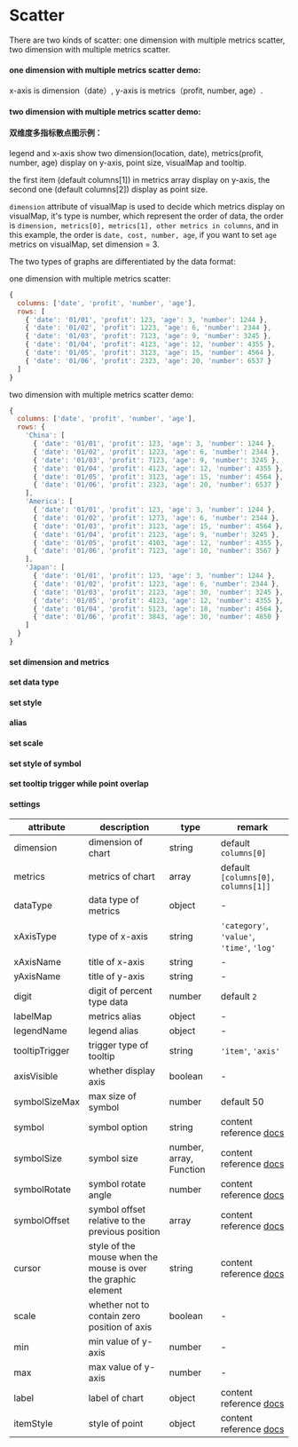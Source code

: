 # Scatter


There are two kinds of scatter: one dimension with multiple metrics scatter, two dimension with multiple metrics scatter.

#### one dimension with multiple metrics scatter demo: 

<vuep template="#simple-single-dim"></vuep>

<script v-pre type="text/x-template" id="simple-single-dim">
<template>
  <ve-scatter :data="chartData"></ve-scatter>
</template>

<script>
  export default {
    data () {
      return {
        chartData: {
          columns: ['date', 'PV', 'order', 'age'],
          rows: [
            { 'date': '1/1', 'PV': 123, 'age': 3, 'order': 1244 },
            { 'date': '1/2', 'PV': 1223, 'age': 6, 'order': 2344 },
            { 'date': '1/3', 'PV': 7123, 'age': 9, 'order': 3245 },
            { 'date': '1/4', 'PV': 4123, 'age': 12, 'order': 4355 },
            { 'date': '1/5', 'PV': 3123, 'age': 15, 'order': 4564 },
            { 'date': '1/6', 'PV': 2323, 'age': 20, 'order': 6537 }
          ]
        }
      }
    }
  }
</script>
</script>

x-axis is dimension（date）, y-axis is metrics（profit, number, age）.

#### two dimension with multiple metrics scatter demo: 

#### 双维度多指标散点图示例：

<vuep template="#simple-multi-dims"></vuep>

<script v-pre type="text/x-template" id="simple-multi-dims">
<template>
  <ve-scatter :data="chartData"></ve-scatter>
</template>

<script>
  export default {
    data () {
      return {
        chartData: {
          columns: ['date', 'PV', 'order', 'age'],
          rows: {
            'Shanghai': [
              { 'date': '1/1', 'PV': 123, 'age': 3, 'order': 1244 },
              { 'date': '1/2', 'PV': 1223, 'age': 6, 'order': 2344 },
              { 'date': '1/3', 'PV': 7123, 'age': 9, 'order': 3245 },
              { 'date': '1/4', 'PV': 4123, 'age': 12, 'order': 4355 },
              { 'date': '1/5', 'PV': 3123, 'age': 15, 'order': 4564 },
              { 'date': '1/6', 'PV': 2323, 'age': 20, 'order': 6537 }
            ],
            'Beijing': [
              { 'date': '1/1', 'PV': 123, 'age': 3, 'order': 1244 },
              { 'date': '1/2', 'PV': 1273, 'age': 6, 'order': 2344 },
              { 'date': '1/3', 'PV': 3123, 'age': 15, 'order': 4564 },
              { 'date': '1/4', 'PV': 2123, 'age': 9, 'order': 3245 },
              { 'date': '1/5', 'PV': 4103, 'age': 12, 'order': 4355 },
              { 'date': '1/6', 'PV': 7123, 'age': 10, 'order': 3567 }
            ],
            'Guangzhou': [
              { 'date': '1/1', 'PV': 123, 'age': 3, 'order': 1244 },
              { 'date': '1/2', 'PV': 1223, 'age': 6, 'order': 2344 },
              { 'date': '1/3', 'PV': 2123, 'age': 30, 'order': 3245 },
              { 'date': '1/5', 'PV': 4123, 'age': 12, 'order': 4355 },
              { 'date': '1/4', 'PV': 5123, 'age': 18, 'order': 4564 },
              { 'date': '1/6', 'PV': 3843, 'age': 30, 'order': 4850 }
            ]
          }
        }
      }
    }
  }
</script>
</script>

legend and x-axis show two dimension(location, date), metrics(profit, number, age) display on y-axis, point size, visualMap and tooltip.

the first item (default columns[1]) in metrics array display on y-axis, the second one (default columns[2]) display as point size.

`dimension` attribute of visualMap is used to decide which metrics display on visualMap, it's type is number, which represent the order of data, the order is `dimension, metrics[0], metrics[1], other metrics in columns`, and in this example, the order is `date, cost, number, age`, if you want to set `age` metrics on visualMap, set dimension = 3.

The two types of graphs are differentiated by the data format:

one dimension with multiple metrics scatter:
```js
{
  columns: ['date', 'profit', 'number', 'age'],
  rows: [
    { 'date': '01/01', 'profit': 123, 'age': 3, 'number': 1244 },
    { 'date': '01/02', 'profit': 1223, 'age': 6, 'number': 2344 },
    { 'date': '01/03', 'profit': 7123, 'age': 9, 'number': 3245 },
    { 'date': '01/04', 'profit': 4123, 'age': 12, 'number': 4355 },
    { 'date': '01/05', 'profit': 3123, 'age': 15, 'number': 4564 },
    { 'date': '01/06', 'profit': 2323, 'age': 20, 'number': 6537 }
  ]
}
```

two dimension with multiple metrics scatter demo:
```js
{
  columns: ['date', 'profit', 'number', 'age'],
  rows: {
    'China': [
      { 'date': '01/01', 'profit': 123, 'age': 3, 'number': 1244 },
      { 'date': '01/02', 'profit': 1223, 'age': 6, 'number': 2344 },
      { 'date': '01/03', 'profit': 7123, 'age': 9, 'number': 3245 },
      { 'date': '01/04', 'profit': 4123, 'age': 12, 'number': 4355 },
      { 'date': '01/05', 'profit': 3123, 'age': 15, 'number': 4564 },
      { 'date': '01/06', 'profit': 2323, 'age': 20, 'number': 6537 }
    ],
    'America': [
      { 'date': '01/01', 'profit': 123, 'age': 3, 'number': 1244 },
      { 'date': '01/02', 'profit': 1273, 'age': 6, 'number': 2344 },
      { 'date': '01/03', 'profit': 3123, 'age': 15, 'number': 4564 },
      { 'date': '01/04', 'profit': 2123, 'age': 9, 'number': 3245 },
      { 'date': '01/05', 'profit': 4103, 'age': 12, 'number': 4355 },
      { 'date': '01/06', 'profit': 7123, 'age': 10, 'number': 3567 }
    ],
    'Japan': [
      { 'date': '01/01', 'profit': 123, 'age': 3, 'number': 1244 },
      { 'date': '01/02', 'profit': 1223, 'age': 6, 'number': 2344 },
      { 'date': '01/03', 'profit': 2123, 'age': 30, 'number': 3245 },
      { 'date': '01/05', 'profit': 4123, 'age': 12, 'number': 4355 },
      { 'date': '01/04', 'profit': 5123, 'age': 18, 'number': 4564 },
      { 'date': '01/06', 'profit': 3843, 'age': 30, 'number': 4850 }
    ]
  }
}
```

#### set dimension and metrics

<vuep template="#set-dim-metrics"></vuep>

<script v-pre type="text/x-template" id="set-dim-metrics">
<template>
  <ve-scatter :data="chartData" :settings="chartSettings"></ve-scatter>
</template>

<script>
  export default {
    data () {
      this.chartSettings = {
        dimension: 'date',
        metrics: ['age', 'number']
      }
      return {
        chartData: {
          columns: ['date', 'profit', 'number', 'age'],
          rows: {
            'China': [
              { 'date': '01/01', 'profit': 123, 'age': 3, 'number': 1244 },
              { 'date': '01/02', 'profit': 1223, 'age': 6, 'number': 2344 },
              { 'date': '01/03', 'profit': 7123, 'age': 9, 'number': 3245 },
              { 'date': '01/04', 'profit': 4123, 'age': 12, 'number': 4355 },
              { 'date': '01/05', 'profit': 3123, 'age': 15, 'number': 4564 },
              { 'date': '01/06', 'profit': 2323, 'age': 20, 'number': 6537 }
            ],
            'America': [
              { 'date': '01/01', 'profit': 123, 'age': 3, 'number': 1244 },
              { 'date': '01/02', 'profit': 1273, 'age': 6, 'number': 2344 },
              { 'date': '01/03', 'profit': 3123, 'age': 15, 'number': 4564 },
              { 'date': '01/04', 'profit': 2123, 'age': 9, 'number': 3245 },
              { 'date': '01/05', 'profit': 4103, 'age': 12, 'number': 4355 },
              { 'date': '01/06', 'profit': 7123, 'age': 10, 'number': 3567 }
            ],
            'Japan': [
              { 'date': '01/01', 'profit': 123, 'age': 3, 'number': 1244 },
              { 'date': '01/02', 'profit': 1223, 'age': 6, 'number': 2344 },
              { 'date': '01/03', 'profit': 2123, 'age': 30, 'number': 3245 },
              { 'date': '01/05', 'profit': 4123, 'age': 12, 'number': 4355 },
              { 'date': '01/04', 'profit': 5123, 'age': 18, 'number': 4564 },
              { 'date': '01/06', 'profit': 3843, 'age': 30, 'number': 4850 }
            ]
          }
        }
      }
    }
  }
</script>
</script>

#### set data type

<vuep template="#set-data-type-1"></vuep>

<script v-pre type="text/x-template" id="set-data-type-1">
<template>
  <ve-scatter :data="chartData" :settings="chartSettings"></ve-scatter>
</template>

<script>
  export default {
    data () {
      this.chartSettings = {
        dataType: {
          'profit': 'KMB',
          'age': 'percent',
          'number': 'normal'
        }
      }
      return {
        chartData: {
          columns: ['date', 'profit', 'number', 'age'],
          rows: {
            'China': [
              { 'date': '01/01', 'profit': 123, 'age': 3, 'number': 1244 },
              { 'date': '01/02', 'profit': 1223, 'age': 6, 'number': 2344 },
              { 'date': '01/03', 'profit': 7123, 'age': 9, 'number': 3245 },
              { 'date': '01/04', 'profit': 4123, 'age': 12, 'number': 4355 },
              { 'date': '01/05', 'profit': 3123, 'age': 15, 'number': 4564 },
              { 'date': '01/06', 'profit': 2323, 'age': 20, 'number': 6537 }
            ],
            'America': [
              { 'date': '01/01', 'profit': 123, 'age': 3, 'number': 1244 },
              { 'date': '01/02', 'profit': 1273, 'age': 6, 'number': 2344 },
              { 'date': '01/03', 'profit': 3123, 'age': 15, 'number': 4564 },
              { 'date': '01/04', 'profit': 2123, 'age': 9, 'number': 3245 },
              { 'date': '01/05', 'profit': 4103, 'age': 12, 'number': 4355 },
              { 'date': '01/06', 'profit': 7123, 'age': 10, 'number': 3567 }
            ],
            'Japan': [
              { 'date': '01/01', 'profit': 123, 'age': 3, 'number': 1244 },
              { 'date': '01/02', 'profit': 1223, 'age': 6, 'number': 2344 },
              { 'date': '01/03', 'profit': 2123, 'age': 30, 'number': 3245 },
              { 'date': '01/05', 'profit': 4123, 'age': 12, 'number': 4355 },
              { 'date': '01/04', 'profit': 5123, 'age': 18, 'number': 4564 },
              { 'date': '01/06', 'profit': 3843, 'age': 30, 'number': 4850 }
            ]
          }
        }
      }
    }
  }
</script>
</script>

#### set style

<vuep template="#set-style-1"></vuep>

<script v-pre type="text/x-template" id="set-style-1">
<template>
  <ve-scatter :data="chartData" :settings="chartSettings"></ve-scatter>
</template>

<script>
  export default {
    data () {
      this.chartSettings = {
        label: {
          emphasis: {
            show: true,
            position: 'top',
            formatter (param) {
              return param.data.value[0]
            }
          }
        },
        itemStyle: {
          normal: {
            opacity: 0.8,
            shadowBlur: 10,
            shadowOffsetX: 0,
            shadowOffsetY: 0
          }
        }
      }
      return {
        chartData: {
          columns: ['date', 'profit', 'number', 'age'],
          rows: {
            'China': [
              { 'date': '01/01', 'profit': 123, 'age': 3, 'number': 1244 },
              { 'date': '01/02', 'profit': 1223, 'age': 6, 'number': 2344 },
              { 'date': '01/03', 'profit': 7123, 'age': 9, 'number': 3245 },
              { 'date': '01/04', 'profit': 4123, 'age': 12, 'number': 4355 },
              { 'date': '01/05', 'profit': 3123, 'age': 15, 'number': 4564 },
              { 'date': '01/06', 'profit': 2323, 'age': 20, 'number': 6537 }
            ],
            'America': [
              { 'date': '01/01', 'profit': 123, 'age': 3, 'number': 1244 },
              { 'date': '01/02', 'profit': 1273, 'age': 6, 'number': 2344 },
              { 'date': '01/03', 'profit': 3123, 'age': 15, 'number': 4564 },
              { 'date': '01/04', 'profit': 2123, 'age': 9, 'number': 3245 },
              { 'date': '01/05', 'profit': 4103, 'age': 12, 'number': 4355 },
              { 'date': '01/06', 'profit': 7123, 'age': 10, 'number': 3567 }
            ],
            'Japan': [
              { 'date': '01/01', 'profit': 123, 'age': 3, 'number': 1244 },
              { 'date': '01/02', 'profit': 1223, 'age': 6, 'number': 2344 },
              { 'date': '01/03', 'profit': 2123, 'age': 30, 'number': 3245 },
              { 'date': '01/05', 'profit': 4123, 'age': 12, 'number': 4355 },
              { 'date': '01/04', 'profit': 5123, 'age': 18, 'number': 4564 },
              { 'date': '01/06', 'profit': 3843, 'age': 30, 'number': 4850 }
            ]
          }
        }
      }
    }
  }
</script>
</script>

#### alias

<vuep template="#set-label"></vuep>

<script v-pre type="text/x-template" id="set-label">
<template>
  <ve-scatter :data="chartData" :settings="chartSettings"></ve-scatter>
</template>

<script>
  export default {
    data () {
      this.chartSettings = {
        legendName: {
          'China': 'China1'
        },
        labelMap: {
          'profit': 'balance'
        }
      }
      return {
        chartData: {
          columns: ['date', 'profit', 'number', 'age'],
          rows: {
            'China': [
              { 'date': '01/01', 'profit': 123, 'age': 3, 'number': 1244 },
              { 'date': '01/02', 'profit': 1223, 'age': 6, 'number': 2344 },
              { 'date': '01/03', 'profit': 7123, 'age': 9, 'number': 3245 },
              { 'date': '01/04', 'profit': 4123, 'age': 12, 'number': 4355 },
              { 'date': '01/05', 'profit': 3123, 'age': 15, 'number': 4564 },
              { 'date': '01/06', 'profit': 2323, 'age': 20, 'number': 6537 }
            ],
            'America': [
              { 'date': '01/01', 'profit': 123, 'age': 3, 'number': 1244 },
              { 'date': '01/02', 'profit': 1273, 'age': 6, 'number': 2344 },
              { 'date': '01/03', 'profit': 3123, 'age': 15, 'number': 4564 },
              { 'date': '01/04', 'profit': 2123, 'age': 9, 'number': 3245 },
              { 'date': '01/05', 'profit': 4103, 'age': 12, 'number': 4355 },
              { 'date': '01/06', 'profit': 7123, 'age': 10, 'number': 3567 }
            ],
            'Japan': [
              { 'date': '01/01', 'profit': 123, 'age': 3, 'number': 1244 },
              { 'date': '01/02', 'profit': 1223, 'age': 6, 'number': 2344 },
              { 'date': '01/03', 'profit': 2123, 'age': 30, 'number': 3245 },
              { 'date': '01/05', 'profit': 4123, 'age': 12, 'number': 4355 },
              { 'date': '01/04', 'profit': 5123, 'age': 18, 'number': 4564 },
              { 'date': '01/06', 'profit': 3843, 'age': 30, 'number': 4850 }
            ]
          }
        }
      }
    }
  }
</script>
</script>

#### set scale

<vuep template="#set-scale-1"></vuep>

<script v-pre type="text/x-template" id="set-scale-1">
<template>
  <ve-scatter :data="chartData" :settings="chartSettings"></ve-scatter>
</template>

<script>
  export default {
    data () {
      this.chartSettings = {
        scale: true,
        max: 10000
      }
      return {
        chartData: {
          columns: ['date', 'profit', 'number', 'age'],
          rows: {
            'China': [
              { 'date': '01/01', 'profit': 1230, 'age': 3, 'number': 1244 },
              { 'date': '01/02', 'profit': 1223, 'age': 6, 'number': 2344 },
              { 'date': '01/03', 'profit': 7123, 'age': 9, 'number': 3245 },
              { 'date': '01/04', 'profit': 4123, 'age': 12, 'number': 4355 },
              { 'date': '01/05', 'profit': 3123, 'age': 15, 'number': 4564 },
              { 'date': '01/06', 'profit': 2323, 'age': 20, 'number': 6537 }
            ],
            'America': [
              { 'date': '01/01', 'profit': 1230, 'age': 3, 'number': 1244 },
              { 'date': '01/02', 'profit': 1273, 'age': 6, 'number': 2344 },
              { 'date': '01/03', 'profit': 3123, 'age': 15, 'number': 4564 },
              { 'date': '01/04', 'profit': 2123, 'age': 9, 'number': 3245 },
              { 'date': '01/05', 'profit': 4103, 'age': 12, 'number': 4355 },
              { 'date': '01/06', 'profit': 7123, 'age': 10, 'number': 3567 }
            ],
            'Japan': [
              { 'date': '01/01', 'profit': 1230, 'age': 3, 'number': 1244 },
              { 'date': '01/02', 'profit': 1223, 'age': 6, 'number': 2344 },
              { 'date': '01/03', 'profit': 2123, 'age': 30, 'number': 3245 },
              { 'date': '01/05', 'profit': 4123, 'age': 12, 'number': 4355 },
              { 'date': '01/04', 'profit': 5123, 'age': 18, 'number': 4564 },
              { 'date': '01/06', 'profit': 3843, 'age': 30, 'number': 4850 }
            ]
          }
        }
      }
    }
  }
</script>
</script>

#### set style of symbol

<vuep template="#set-symbol"></vuep>

<script v-pre type="text/x-template" id="set-symbol">
<template>
  <ve-scatter :data="chartData" :settings="chartSettings"></ve-scatter>
</template>

<script>
  export default {
    data () {
      this.chartSettings = {
        symbol: 'rect',
        symbolSizeMax: 30,
        symbolRotate: 45,
        symbolOffset: [10, 10]
      }
      return {
        chartData: {
          columns: ['date', 'profit', 'number', 'age'],
          rows: {
            'China': [
              { 'date': '01/01', 'profit': 1230, 'age': 3, 'number': 1244 },
              { 'date': '01/02', 'profit': 1223, 'age': 6, 'number': 2344 },
              { 'date': '01/03', 'profit': 7123, 'age': 9, 'number': 3245 },
              { 'date': '01/04', 'profit': 4123, 'age': 12, 'number': 4355 },
              { 'date': '01/05', 'profit': 3123, 'age': 15, 'number': 4564 },
              { 'date': '01/06', 'profit': 2323, 'age': 20, 'number': 6537 }
            ],
            'America': [
              { 'date': '01/01', 'profit': 1230, 'age': 3, 'number': 1244 },
              { 'date': '01/02', 'profit': 1273, 'age': 6, 'number': 2344 },
              { 'date': '01/03', 'profit': 3123, 'age': 15, 'number': 4564 },
              { 'date': '01/04', 'profit': 2123, 'age': 9, 'number': 3245 },
              { 'date': '01/05', 'profit': 4103, 'age': 12, 'number': 4355 },
              { 'date': '01/06', 'profit': 7123, 'age': 10, 'number': 3567 }
            ],
            'Japan': [
              { 'date': '01/01', 'profit': 1230, 'age': 3, 'number': 1244 },
              { 'date': '01/02', 'profit': 1223, 'age': 6, 'number': 2344 },
              { 'date': '01/03', 'profit': 2123, 'age': 30, 'number': 3245 },
              { 'date': '01/05', 'profit': 4123, 'age': 12, 'number': 4355 },
              { 'date': '01/04', 'profit': 5123, 'age': 18, 'number': 4564 },
              { 'date': '01/06', 'profit': 3843, 'age': 30, 'number': 4850 }
            ]
          }
        }
      }
    }
  }
</script>
</script>

#### set tooltip trigger while point overlap

<vuep template="#set-trigger"></vuep>

<script v-pre type="text/x-template" id="set-trigger">
<template>
  <ve-scatter :data="chartData" :settings="chartSettings"></ve-scatter>
</template>

<script>
  export default {
    data () {
      this.chartSettings = {
        tooltipTrigger: 'axis'
      }
      return {
        chartData: {
          columns: ['date', 'profit', 'number', 'age'],
          rows: {
            'China': [
              { 'date': '01/01', 'profit': 1230, 'age': 3, 'number': 1244 },
              { 'date': '01/02', 'profit': 1223, 'age': 6, 'number': 2344 },
              { 'date': '01/03', 'profit': 7123, 'age': 9, 'number': 3245 },
              { 'date': '01/04', 'profit': 4123, 'age': 12, 'number': 4355 },
              { 'date': '01/05', 'profit': 3123, 'age': 15, 'number': 4564 },
              { 'date': '01/06', 'profit': 2323, 'age': 20, 'number': 6537 }
            ],
            'America': [
              { 'date': '01/01', 'profit': 1230, 'age': 3, 'number': 1244 },
              { 'date': '01/02', 'profit': 1273, 'age': 6, 'number': 2344 },
              { 'date': '01/03', 'profit': 3123, 'age': 15, 'number': 4564 },
              { 'date': '01/04', 'profit': 2123, 'age': 9, 'number': 3245 },
              { 'date': '01/05', 'profit': 4103, 'age': 12, 'number': 4355 },
              { 'date': '01/06', 'profit': 7123, 'age': 10, 'number': 3567 }
            ]
          }
        }
      }
    }
  }
</script>
</script>


#### settings

| attribute | description | type | remark |
| --- | --- | --- | --- |
| dimension | dimension of chart | string | default `columns[0]` |
| metrics | metrics of chart | array | default `[columns[0], columns[1]]` |
| dataType | data type of metrics | object | - |
| xAxisType | type of x-axis | string | `'category'`, `'value'`, `'time'`, `'log'` |
| xAxisName | title of x-axis | string | - |
| yAxisName | title of y-axis | string | - |
| digit | digit of percent type data | number | default `2` |
| labelMap | metrics alias | object | - |
| legendName | legend alias | object | - |
| tooltipTrigger | trigger type of tooltip | string | `'item'`, `'axis'` |
| axisVisible | whether display axis | boolean | - |
| symbolSizeMax | max size of symbol | number | default 50 |
| symbol | symbol option | string | content reference [docs](http://ecomfe.github.io/echarts-doc/public/en/option.html#series-scatter.symbol) |
| symbolSize | symbol size | number, array, Function | content reference [docs](http://ecomfe.github.io/echarts-doc/public/en/option.html#series-scatter.symbolSize) |
| symbolRotate | symbol rotate angle | number | content reference [docs](http://ecomfe.github.io/echarts-doc/public/en/option.html#series-scatter.symbolRotate) |
| symbolOffset | symbol offset relative to the previous position | array | content reference [docs](http://ecomfe.github.io/echarts-doc/public/en/option.html#series-scatter.symbolOffset) |
| cursor | style of the mouse when the mouse is over the graphic element | string | content reference [docs](http://ecomfe.github.io/echarts-doc/public/en/option.html#series-scatter.cursor) |
| scale | whether not to contain zero position of axis | boolean | - |
| min | min value of y-axis | number | - |
| max | max value of y-axis | number | - |
| label | label of chart | object | content reference [docs](http://ecomfe.github.io/echarts-doc/public/en/option.html#series-scatter.label) |
| itemStyle | style of point | object | content reference [docs](http://ecomfe.github.io/echarts-doc/public/en/option.html#series-scatter.itemStyle) |
